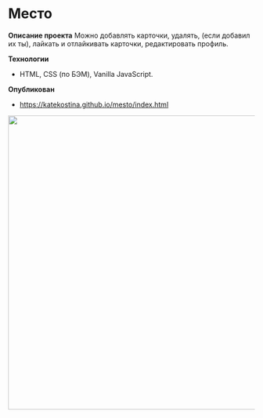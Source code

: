 # Место

**Описание проекта**
Можно добавлять карточки, удалять, (если добавил их ты), лайкать и отлайкивать карточки, редактировать профиль.

**Технологии**
* HTML, CSS (по БЭМ), Vanilla JavaScript.

**Опубликован**
* https://katekostina.github.io/mesto/index.html

<img align="left" width="600px" src="https://github.com/katekostina/mesto/blob/main/screenshot.png"> <br />


